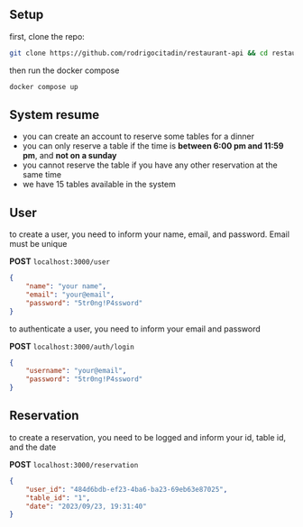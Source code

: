 ## Setup

first, clone the repo:

```sh
git clone https://github.com/rodrigocitadin/restaurant-api && cd restaurant-api
```

then run the docker compose
```sh
docker compose up
```

## System resume

- you can create an account to reserve some tables for a dinner
- you can only reserve a table if the time is **between 6:00 pm and 11:59 pm**, and **not on a sunday**
- you cannot reserve the table if you have any other reservation at the same time
- we have 15 tables available in the system

## User

to create a user, you need to inform your name, email, and password. Email must be unique

**POST** `localhost:3000/user`

```json
{
    "name": "your name",
    "email": "your@email",
    "password": "5tr0ng!P4ssword"
}
```

to authenticate a user, you need to inform your email and password

**POST** `localhost:3000/auth/login`

```json
{
    "username": "your@email",
    "password": "5tr0ng!P4ssword"
}
```

## Reservation

to create a reservation, you need to be logged and inform your id, table id, and the date

**POST** `localhost:3000/reservation`

```json
{
    "user_id": "484d6bdb-ef23-4ba6-ba23-69eb63e87025",
    "table_id": "1",
    "date": "2023/09/23, 19:31:40"
}
```

